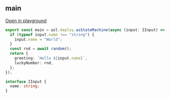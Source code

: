 
## main
[Open in playground](https://asl-editor-spike-ts-stedi.vercel.app/?aW1wb3J0ICogYXMgYXNsIGZyb20gIkB0czJhc2wvYXNsLWxpYiIKCmV4cG9ydCBjb25zdCBtYWluID0gYXNsLmRlcGxveS5hc1N0YXRlTWFjaGluZShhc3luYyAoaW5wdXQ6IElJbnB1dCkgPT4gewogIGlmICh0eXBlb2YgaW5wdXQubmFtZSAhPT0gInN0cmluZyIpIHsKICAgIGlucHV0Lm5hbWUgPSAiV29ybGQiOwogIH0KICBjb25zdCBybmQgPSBhd2FpdCByYW5kb20oKTsKICByZXR1cm4gewogICAgZ3JlZXRpbmc6IGBIZWxsbyAke2lucHV0Lm5hbWV9YCwKICAgIGx1Y2t5TnVtYmVyOiBybmQsCiAgfTsKfSk7CgppbnRlcmZhY2UgSUlucHV0IHsKICBuYW1lOiBzdHJpbmc7Cn0K)

``` typescript
export const main = asl.deploy.asStateMachine(async (input: IInput) => {
  if (typeof input.name !== "string") {
    input.name = "World";
  }
  const rnd = await random();
  return {
    greeting: `Hello ${input.name}`,
    luckyNumber: rnd,
  };
});

interface IInput {
  name: string;
}

```


